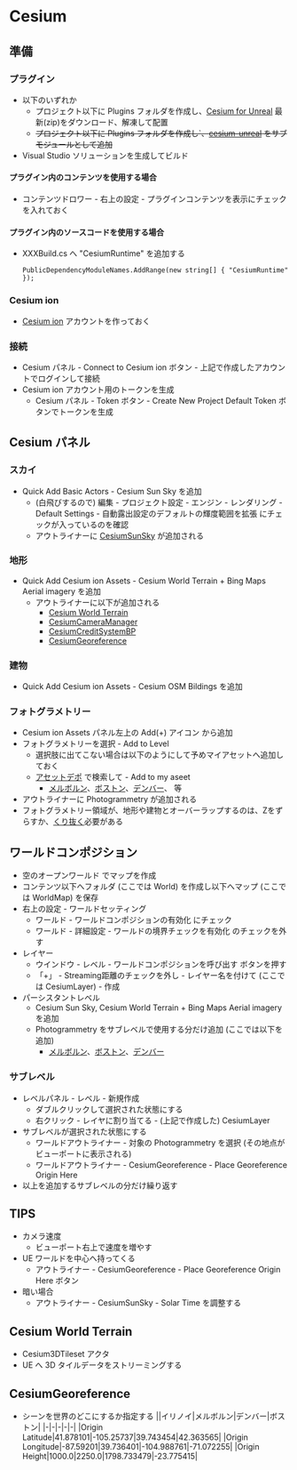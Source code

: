﻿# Cesium

## 準備
### プラグイン
- 以下のいずれか
    - プロジェクト以下に Plugins フォルダを作成し、[Cesium for Unreal](https://github.com/CesiumGS/cesium-unreal/releases) 最新(zip)をダウンロード、解凍して配置
    - ~~プロジェクト以下に Plugins フォルダを作成し`、[cesium-unreal](https://github.com/CesiumGS/cesium-unreal.git) をサブモジュールとして追加~~
- Visual Studio ソリューションを生成してビルド
#### プラグイン内のコンテンツを使用する場合
- コンテンツドロワー - 右上の設定 - プラグインコンテンツを表示にチェックを入れておく
#### プラグイン内のソースコードを使用する場合
- XXXBuild.cs へ "CesiumRuntime" を追加する
    ~~~
    PublicDependencyModuleNames.AddRange(new string[] { "CesiumRuntime" });
    ~~~

### Cesium ion
- [Cesium ion](https://cesium.com/ion/signup) アカウントを作っておく

### 接続
- Cesium パネル - Connect to Cesium ion ボタン - 上記で作成したアカウントでログインして接続
- Cesium ion アカウント用のトークンを生成
    - Cesium パネル - Token ボタン - Create New Project Default Token ボタンでトークンを生成

## Cesium パネル
### スカイ
- Quick Add Basic Actors - Cesium Sun Sky を追加
    - (白飛びするので) 編集 - プロジェクト設定 - エンジン - レンダリング - Default Settings - 自動露出設定のデフォルトの輝度範囲を拡張 にチェックが入っているのを確認
    - アウトライナーに [CesiumSunSky](#) が追加される

### 地形
- Quick Add Cesium ion Assets - Cesium World Terrain + Bing Maps Aerial imagery を追加
    - アウトライナーに以下が追加される
        - [Cesium World Terrain](#Cesium-World-Terrain)            
        - [CesiumCameraManager](#)
        - [CesiumCreditSystemBP](#)
        - [CesiumGeoreference](#Cesium-Georeference)

### 建物
- Quick Add Cesium ion Assets - Cesium OSM Bildings を追加

### フォトグラメトリー
- Cesium ion Assets パネル左上の Add(+) アイコン から追加
- フォトグラメトリーを選択 - Add to Level
    - 選択肢に出てこない場合は以下のようにして予めマイアセットへ追加しておく
    - [アセットデポ](https://cesium.com/ion/assetdepot) で検索して - Add to my aseet
        - [メルボルン](https://ion.cesium.com/assetdepot/69380)、[ボストン](https://ion.cesium.com/assetdepot/354759)、[デンバー](https://ion.cesium.com/assetdepot/354307)、 等
- アウトライナーに Photogrammetry が追加される
- フォトグラメトリー領域が、地形や建物とオーバーラップするのは、Zをずらすか、[くり抜く](https://cesium.com/learn/unreal/unreal-clipping/)必要がある

## ワールドコンポジション
- 空のオープンワールド でマップを作成
- コンテンツ以下へフォルダ (ここでは World) を作成し以下へマップ (ここでは WorldMap) を保存
- 右上の設定 - ワールドセッティング
    - ワールド - ワールドコンポジションの有効化 にチェック
    - ワールド - 詳細設定 - ワールドの境界チェックを有効化 のチェックを外す
- レイヤー
    - ウインドウ - レベル - ワールドコンポジションを呼び出す ボタンを押す
    - 「+」 - Streaming距離のチェックを外し - レイヤー名を付けて (ここでは CesiumLayer) - 作成
- パーシスタントレベル
    - Cesium Sun Sky, Cesium World Terrain + Bing Maps Aerial imagery を追加
    - Photogrammetry をサブレベルで使用する分だけ追加 (ここでは以下を追加)
        - [メルボルン](https://ion.cesium.com/assetdepot/69380)、[ボストン](https://ion.cesium.com/assetdepot/354759)、[デンバー](https://ion.cesium.com/assetdepot/354307)
### サブレベル
- レベルパネル - レベル - 新規作成
    - ダブルクリックして選択された状態にする
    - 右クリック - レイヤに割り当てる - (上記で作成した) CesiumLayer
- サブレベルが選択された状態にする
    - ワールドアウトライナー - 対象の Photogrammetry を選択 (その地点がビューポートに表示される)
    - ワールドアウトライナー - CesiumGeoreference - Place Georeference Origin Here
- 以上を追加するサブレベルの分だけ繰り返す

## TIPS
- カメラ速度
    - ビューポート右上で速度を増やす
- UE ワールドを中心へ持ってくる
    - アウトライナー - CesiumGeoreference - Place Georeference Origin Here ボタン
- 暗い場合
    - アウトライナー - CesiumSunSky - Solar Time を調整する

## <a name="Cesium-World-Terrain">Cesium World Terrain</a>
- Cesium3DTileset アクタ
- UE へ 3D タイルデータをストリーミングする

## <a name="Cesium-Georeference">CesiumGeoreference</a>
- シーンを世界のどこにするか指定する 
    ||イリノイ|メルボルン|デンバー|ボストン|
    |-|-|-|-|-|
    |Origin Latitude|41.878101|-105.25737|39.743454|42.363565|
    |Origin Longitude|-87.59201|39.736401|-104.988761|-71.072255|
    |Origin Height|1000.0|2250.0|1798.733479|-23.775415|


